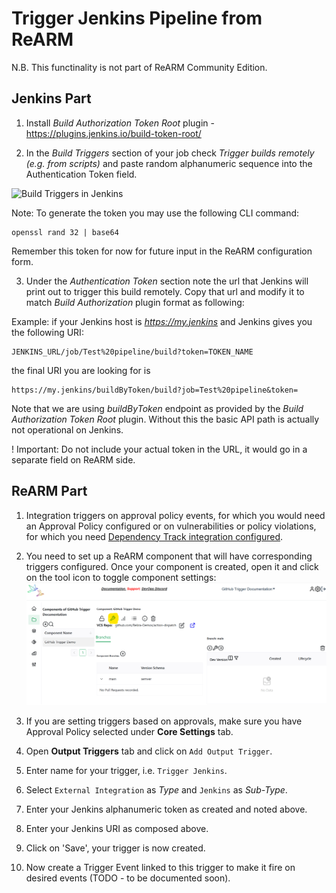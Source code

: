 # Trigger Jenkins Pipeline from ReARM

N.B. This functinality is not part of ReARM Community Edition.

## Jenkins Part

1. Install *Build Authorization Token Root* plugin - https://plugins.jenkins.io/build-token-root/

2. In the *Build Triggers* section of your job check *Trigger builds remotely (e.g. from scripts)* and paste random alphanumeric sequence into the Authentication Token field. 

![Build Triggers in Jenkins](https://d7ge14utcyki8.cloudfront.net/documentation/jenkins_remote_build.png)

Note: To generate the token you may use the following CLI command:

```
openssl rand 32 | base64
```

Remember this token for now for future input in the ReARM configuration form.

3. Under the *Authentication Token* section note the url that Jenkins will print out to trigger this build remotely. Copy that url and modify it to match *Build Authorization* plugin format as following:

Example: if your Jenkins host is *https://my.jenkins* and Jenkins gives you the following URI:

```
JENKINS_URL/job/Test%20pipeline/build?token=TOKEN_NAME
```

the final URI you are looking for is

```
https://my.jenkins/buildByToken/build?job=Test%20pipeline&token=
```

Note that we are using *buildByToken* endpoint as provided by the *Build Authorization Token Root* plugin. Without this the basic API path is actually not operational on Jenkins.

! Important: Do not include your actual token in the URL, it would go in a separate field on ReARM side.

## ReARM Part

1. Integration triggers on approval policy events, for which you would need an Approval Policy configured or on vulnerabilities or policy violations, for which you need [Dependency Track integration configured](./dtrack).

2. You need to set up a ReARM component that will have corresponding triggers configured. Once your component is created, open it and click on the tool icon to toggle component settings:
![Toggle Component Settings in Reliza Hub UI](images/component-settings-icon.png)

3. If you are setting triggers based on approvals, make sure you have Approval Policy selected under **Core Settings** tab.

4. Open **Output Triggers** tab and click on `Add Output Trigger`.

5. Enter name for your trigger, i.e. `Trigger Jenkins`.

6. Select `External Integration` as *Type* and `Jenkins` as *Sub-Type*.

7. Enter your Jenkins alphanumeric token as created and noted above.

8. Enter your Jenkins URI as composed above.

9. Click on 'Save', your trigger is now created.

10. Now create a Trigger Event linked to this trigger to make it fire on desired events (TODO - to be documented soon).